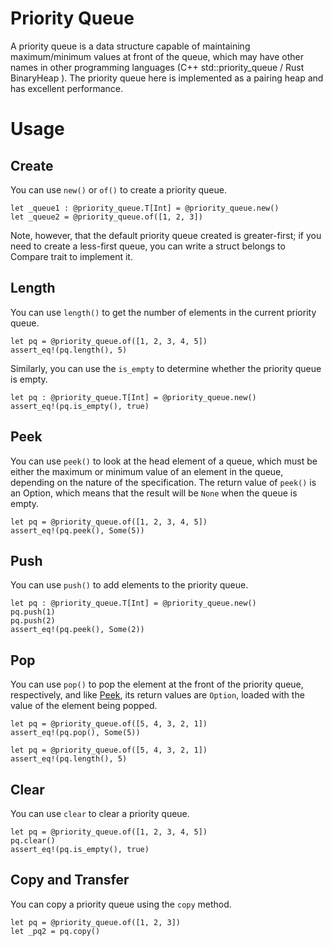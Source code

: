 # Priority Queue

A priority queue is a data structure capable of maintaining maximum/minimum values at front of the queue, which may have other names in other programming languages (C++ std::priority_queue / Rust BinaryHeap ). The priority queue here is implemented as a pairing heap and has excellent performance.

# Usage

## Create

You can use `new()` or `of()` to create a priority queue.

```moonbit
let _queue1 : @priority_queue.T[Int] = @priority_queue.new()
let _queue2 = @priority_queue.of([1, 2, 3])
```

Note, however, that the default priority queue created is greater-first; if you need to create a less-first queue, you can write a struct belongs to Compare trait to implement it.

## Length

You can use `length()` to get the number of elements in the current priority queue.

```moonbit
let pq = @priority_queue.of([1, 2, 3, 4, 5])
assert_eq!(pq.length(), 5)
```

Similarly, you can use the `is_empty` to determine whether the priority queue is empty.

```moonbit
let pq : @priority_queue.T[Int] = @priority_queue.new()
assert_eq!(pq.is_empty(), true)
```

## Peek

You can use `peek()` to look at the head element of a queue, which must be either the maximum or minimum value of an element in the queue, depending on the nature of the specification. The return value of `peek()` is an Option, which means that the result will be `None` when the queue is empty.

```moonbit
let pq = @priority_queue.of([1, 2, 3, 4, 5])
assert_eq!(pq.peek(), Some(5))
```

## Push

You can use `push()` to add elements to the priority queue.

```moonbit
let pq : @priority_queue.T[Int] = @priority_queue.new()
pq.push(1)
pq.push(2)
assert_eq!(pq.peek(), Some(2))
```

## Pop

You can use `pop()` to pop the element at the front of the priority queue, respectively, and like [Peek](#Peek), its return values are `Option`, loaded with the value of the element being popped.

```moonbit
let pq = @priority_queue.of([5, 4, 3, 2, 1])
assert_eq!(pq.pop(), Some(5))
```

```moonbit
let pq = @priority_queue.of([5, 4, 3, 2, 1])
assert_eq!(pq.length(), 5)
```

## Clear

You can use `clear` to clear a priority queue.

```moonbit
let pq = @priority_queue.of([1, 2, 3, 4, 5])
pq.clear()
assert_eq!(pq.is_empty(), true)
```

## Copy and Transfer

You can copy a priority queue using the `copy` method.

```moonbit
let pq = @priority_queue.of([1, 2, 3])
let _pq2 = pq.copy()
```